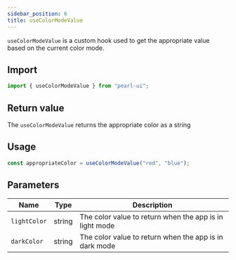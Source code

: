 ```yaml
---
sidebar_position: 6
title: useColorModeValue
---
```


`useColorModeValue` is a custom hook used to get the appropriate value based on the current color mode.

## Import

```js
import { useColorModeValue } from "pearl-ui";
```

## Return value

The `useColorModeValue` returns the appropriate color as a <t>string</t>

## Usage

```js
const appropriateColor = useColorModeValue("red", "blue");
```

## Parameters

| Name         | Type          | Description                                             |
| ------------ | ------------- | ------------------------------------------------------- |
| `lightColor` | <t>string</t> | The color value to return when the app is in light mode |
| `darkColor`  | <t>string</t> | The color value to return when the app is in dark mode  |
